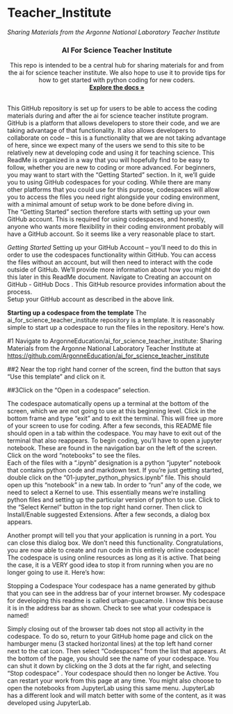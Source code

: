 # Teacher_Institute
*Sharing Materials from the Argonne National Laboratory Teacher Institute*

<div align="center">
  <a href="https://github.com/ArgonneEducation/ai_for_science_teacher_institute">
  </a>

<h3 align="center">AI For Science Teacher Institute</h3>

  <p align="center">
    This repo is intended to be a central hub for sharing materials for and from the ai for science teacher institute.  
We also hope to use it to provide tips for how to get started with python coding for new coders.
    <br />
    <a href="https://github.com/ArgonneEducation/ai_for_science_teacher_institute"><strong>Explore the docs »</strong></a>
    <br />
    <br />
  </p>
</div>

This GitHub repository is set up for users to be able to access the coding materials during and after the ai for science teacher institute program.  GitHub is a platform that allows developers to store their code, and we are taking advantage of that functionality.  It also allows developers to collaborate on code – this is a functionality that we are not taking advantage of here, since we expect many of the users we send to this site to be relatively new at developing code and using it for teaching science.
This ReadMe is organized in a way that you will hopefully find to be easy to follow, whether you are new to coding or more advanced.  For beginners, you may want to start with the “Getting Started” section.  In it, we’ll guide you to using GitHub codespaces for your coding.  While there are many other platforms that you could use for this purpose, codespaces will allow you to access the files you need right alongside your coding environment, with a minimal amount of setup work to be done before diving in.  
The “Getting Started” section therefore starts with setting up your own GitHub account.  This is required for using codespaces, and honestly, anyone who wants more flexibility in their coding environment probably will have a GitHub account.  So it seems like a very reasonable place to start.


*Getting Started*
Setting up your GitHub Account – you’ll need to do this in order to use the codespaces functionality within GitHub.  You can access the files without an account, but will then need to interact with the code outside of GitHub.  We’ll provide more information about how you might do this later in this ReadMe document.
Navigate to Creating an account on GitHub - GitHub Docs . This GitHub resource provides information about the process.  
Setup your GitHub account as described in the above link.

**Starting up a codespace from the template**
The ai_for_science_teacher_institute repository is a template.  It is reasonably simple to start up a codespace to run the files in the repository.  Here's how.

#1 Navigate to ArgonneEducation/ai_for_science_teacher_institute: Sharing Materials from the Argonne National Laboratory Teacher Institute at https://github.com/ArgonneEducation/ai_for_science_teacher_institute

##2 Near the top right hand corner of the screen, find the button that says “Use this template” and click on it.  

##3Click on the “Open in a codespace” selection.

The codespace automatically opens up a terminal at the bottom of the screen, which we are not going to use at this beginning level. Click in the bottom frame and type “exit” and <enter> to exit the terminal.  This will free up more of your screen to use for coding.
After a few seconds, this README file should open in a tab within the codespace.  You may have to exit out of the terminal that also reappears.
To begin coding, you’ll have to open a jupyter notebook.  These are found in the navigation bar on the left of the screen.  Click on the word “notebooks” to see the files.  
Each of the files with a “.ipynb” designation is a python “jupyter” notebook that contains python code and markdown text.  If you’re just getting started, double click on the “01-jupyter_python_physics.ipynb” file.
This should open up this “notebook” in a new tab.
In order to “run” any of the code, we need to select a Kernel to use.  This essentially means we’re installing python files and setting up the particular version of python to use. Click to the “Select Kernel” button in the top right hand corner.
Then click to Install/Enable suggested Extensions.  After a few seconds, a dialog box appears.  


Another prompt will tell you that your application is running in a port.  You can close this dialog box.  We don’t need this functionality.
Congratulations, you are now able to create and run code in this entirely online codespace!  
The codespace is using online resources as long as it is active.  That being the case, it is a VERY good idea to stop it from running when you are no longer going to use it.  Here’s how:

Stopping a Codespace
Your codespace has a name generated by github that you can see in the address bar of your internet browser.  My codespace for developing this readme is called urban-guacamole.  I know this because it is in the address bar as shown. Check to see what your codespace is named!

Simply closing out of the browser tab does not stop all activity in the codespace.  To do so, return to your GitHub home page and click on the hamburger menu (3 stacked horizontal lines) at the top left hand corner next to the cat icon. Then select “Codespaces” from the list that appears.
At the bottom of the page, you should see the name of your codespace.  You can shut it down by clicking on the 3 dots at the far right, and selecting “Stop codespace” .  Your codespace should then no longer be Active.  You can restart your work from this page at any time.  You might also choose to open the notebooks from JupyterLab using this same menu.  JupyterLab has a different look and will match better with some of the content, as it was developed using JupyterLab.
